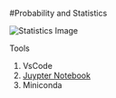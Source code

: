 #Probability and Statistics

![Statistics Image](https://github.com/user-attachments/assets/0f5b408e-4089-46cf-b119-086141ee3352)

Tools 
1. VsCode
2. [Juypter Notebook](https://marketplace.visualstudio.com/items?itemName=ms-toolsai.jupyter)
3. Miniconda

